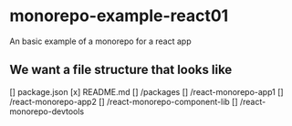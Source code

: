 # monorepo-example-react01
An basic example of a monorepo for a react app



## We want a file structure that looks like

[] package.json
[x] README.md
[] /packages
[]    /react-monorepo-app1
[]    /react-monorepo-app2
[]    /react-monorepo-component-lib
[]    /react-monorepo-devtools
